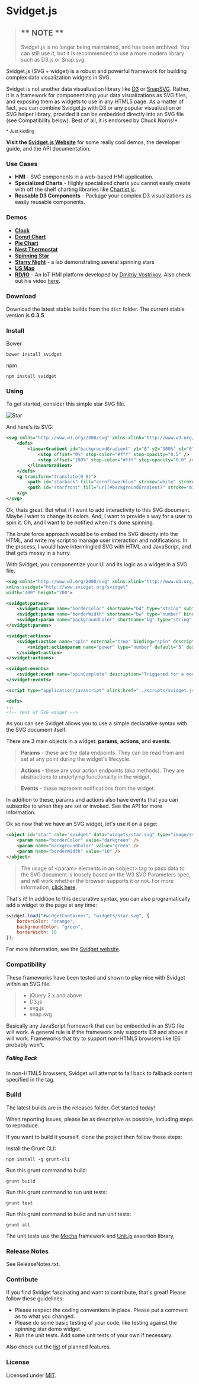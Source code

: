 ﻿Svidget.js
==========

> ## ** NOTE **
> 
> Svidget.js is no longer being maintained, and has been archived. 
>	You can still use it, but it is recommended to use a more modern library such as D3.js or Snap.svg.
> 

Svidget.js (SVG + widget) is a robust and powerful framework for building complex data visualization widgets in SVG. 

Svidget is not another data visualization library like [D3](https://github.com/mbostock/d3) or [SnapSVG](https://github.com/adobe-webplatform/Snap.svg). Rather, it is a framework for componentizing your data visualizations as SVG files, and exposing them as widgets to use in any HTML5 page. As a matter of fact, you can combine Svidget.js with D3 or any popular visualization or SVG helper library, provided it can be embedded directly into an SVG file (see Compatibility below). Best of all, it is endorsed by Chuck Norris!*

<small>\* Just kidding</small>


**Visit the [Svidget.js Website](https://www.svidget.io)** for some really cool demos, the developer guide, and the API documentation.

### Use Cases
- **HMI** - SVG components in a web-based HMI application.
- **Specialized Charts** - Highly specialized charts you cannot easily create with off the shelf charting libraries like [Chartist.js](http://gionkunz.github.io/chartist-js/).
- **Reusable D3 Components** - Package your complex D3 visualizations as easily reusable components.

### Demos
- **[Clock](https://www.svidget.io/examples/clock)**
- **[Donut Chart](https://www.svidget.io/examples/donutchart)**
- **[Pie Chart](https://www.svidget.io/examples/piechart)**
- **[Nest Thermostat](https://www.svidget.io/examples/nestthermostat)**
- **[Spinning Star](https://www.svidget.io/examples/spinningstar)**
- **[Starry Night](https://www.svidget.io/labs/starrynight)** - a lab demonstrating several spinning stars
- **[US Map](https://www.svidget.io/examples/usmap)**
- **[RD/IO](https://www.remote-devices.io/)** - An IoT HMI platform developed by [Dmitriy Vostrikov](https://github.com/dsvost). Also check out his video [here](https://www.youtube.com/watch?v=gZtP7w6e6-k).

### Download
Download the latest stable builds from the `dist` folder. The current stable version is **0.3.5**.

### Install
Bower

    bower install svidget

npm

    npm install svidget

### Using
To get started, consider this simple star SVG file.

![Star](https://raw.githubusercontent.com/joeax/svidget/master/demo/images/star.png)

And here's its SVG:
```xml
<svg xmlns="http://www.w3.org/2000/svg" xmlns:xlink="http://www.w3.org/1999/xlink" width="200" height="200">
	<defs>
		<linearGradient id="backgroundGradient" y1="0" y2="100%" x1="0" x2="0">
			<stop offset="0%" stop-color="#fff" stop-opacity="0.5" />
			<stop offset="100%" stop-color="#fff" stop-opacity="0.0" />
		</linearGradient>
	</defs>
	<g transform="translate(0 8)">
		<path id="starback" fill="cornflowerblue" stroke="white" stroke-width="6" stroke-linejoin="round" d="M 100 4 L 128.214 61.1672 L 191.301 70.3344 L 145.651 114.833 L 156.427 177.666 L 100 148 L 43.5726 177.666 L 54.3493 114.833 L 8.69857 70.3344 L 71.7863 61.1672 Z" />
		<path id="starfront" fill="url(#backgroundGradient)" stroke="midnightblue" stroke-width="6" stroke-linejoin="round" d="M 100 4 L 128.214 61.1672 L 191.301 70.3344 L 145.651 114.833 L 156.427 177.666 L 100 148 L 43.5726 177.666 L 54.3493 114.833 L 8.69857 70.3344 L 71.7863 61.1672 Z" />
	</g>
</svg>
```


Ok, thats great. But what if I want to add interactivity to this SVG document. Maybe I want to change its colors. And, I want to provide a way for a user to spin it. Oh, and I want to be notified when it's done spinning. 

The brute force approach would be to embed the SVG directly into the HTML, and write my script to manage user interaction and notifications. In the process, I would have intermingled SVG with HTML and JavaScript, and that gets messy in a hurry. 

With Svidget, you componentize your UI and its logic as a widget in a SVG file.

```xml
<svg xmlns="http://www.w3.org/2000/svg" xmlns:xlink="http://www.w3.org/1999/xlink" 
xmlns:svidget="http://www.svidget.org/svidget"
width="200" height="200">

<svidget:params>
	<svidget:param name="borderColor" shortname="bd" type="string" subtype="color" binding="#starfront@stroke" />
	<svidget:param name="borderWidth" shortname="bw" type="number" binding="#starfront@stroke-width,#starback@stroke-width" />
	<svidget:param name="backgroundColor" shortname="bg" type="string" subtype="color" binding="#starback@fill" />
</svidget:params>

<svidget:actions>
	<svidget:action name="spin" external="true" binding="spin" description="Spins the star.">
		<svidget:actionparam name="power" type="number" default="5" description="The amount of power to exert on the star to begin its rotation."  />
	</svidget:action>
</svidget:actions>

<svidget:events>
	<svidget:event name="spinComplete" description="Triggered for a mouse over or touch hover on the shape." />
</svidget:events>

<script type="application/javascript" xlink:href="../scripts/svidget.js"></script>

<defs>
...
<!-- rest of SVG widget -->
```

As you can see Svidget allows you to use a simple declarative syntax with the SVG document itself.

There are 3 main objects in a widget: **params**, **actions**, and **events**. 

> **Params** - these are the data endpoints. They can be read from and set at any point during the widget's lifecycle.

> **Actions** - these are your action endpoints (aka methods). They are abstractions to underlying functionality in the widget. 

> **Events** - these represent notifications from the widget. 

In addition to these, params and actions also have events that you can subscribe to when they are set or invoked. See the API for more information.

Ok so now that we have an SVG widget, let's use it on a page:

```html
<object id="star" role="svidget" data="widgets/star.svg" type="image/svg+xml" width="200" height="200">
	<param name="borderColor" value="darkgreen" />
	<param name="backgroundColor" value="green" />
	<param name="borderWidth" value="10" />
</object>
```

> The usage of &lt;param&gt; elements in an &lt;object&gt; tag to pass data to the SVG document is loosely based on the W3 SVG Parameters spec, and will work whether the browser supports it or not. For more information, [click here](http://www.w3.org/TR/SVGParamPrimer/).

That's it! In addition to this declarative syntax, you can also programatically add a widget to the page at any time:

```javascript
svidget.load("#widgetContainer", "widgets/star.svg", { 
	borderColor: "orange", 
	backgroundColor: "green",
	borderWidth: 10 
});
```

For more information, see the [Svidget website](https://www.svidget.io).



### Compatibility
These frameworks have been tested and shown to play nice with Svidget within an SVG file.

> - jQuery 2.x and above
> - D3.js
> - svg.js
> - snap.svg

Basically any JavaScript framework that can be embedded in an SVG file will work. 
A general rule is if the framework only supports IE9 and above it will work. Frameworks that try to support non-HTML5 browsers like IE6 probably won't.


##### Falling Back
In non-HTML5 browsers, Svidget will attempt to fall back to fallback content specified in the <object> tag.


### Build
The latest builds are in the releases folder. Get started today! 

When reporting issues, please be as descriptive as possible, including steps to reproduce.

If you want to build it yourself, clone the project then follow these steps:

Install the Grunt CLI:

    npm install -g grunt-cli

Run this grunt command to build:

    grunt build

Run this grunt command to run unit tests:

    grunt test

Run this grunt command to build and run unit tests:

    grunt all

The unit tests use the [Mocha](http://mochajs.org/) framework and [Unit.js](http://unitjs.com/) assertion library,

### Release Notes
See ReleaseNotes.txt.

### Contribute
If you find Svidget fascinating and want to contribute, that's great! Please follow these guidelines:

- Please respect the coding conventions in place. Please put a comment as to what you changed. 
- Please do some basic testing of your code, like testing against the spinning star demo widget. 
- Run the unit tests. Add some unit tests of your own if necessary.

Also check out the [list](/CONTRIBUTING.md) of planned features.

### License
Licensed under [MIT](http://opensource.org/licenses/MIT).


